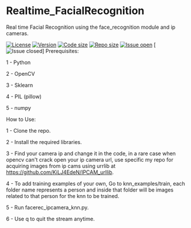 # Realtime_FacialRecognition
Real time Facial Recognition using the face_recognition module and ip cameras.


[![License](https://img.shields.io/github/license/KiLJ4EdeN/Realtime_FacialRecognition)](https://img.shields.io/github/license/KiLJ4EdeN/Realtime_FacialRecognition) [![Version](https://img.shields.io/github/v/tag/KiLJ4EdeN/Realtime_FacialRecognition)](https://img.shields.io/github/v/tag/KiLJ4EdeN/Realtime_FacialRecognition) [![Code size](https://img.shields.io/github/languages/code-size/KiLJ4EdeN/Realtime_FacialRecognition)](https://img.shields.io/github/languages/code-size/KiLJ4EdeN/Realtime_FacialRecognition) [![Repo size](https://img.shields.io/github/repo-size/KiLJ4EdeN/Realtime_FacialRecognition)](https://img.shields.io/github/repo-size/KiLJ4EdeN/Realtime_FacialRecognition) [![Issue open](https://img.shields.io/github/issues/KiLJ4EdeN/Realtime_FacialRecognition)](https://img.shields.io/github/issues/KiLJ4EdeN/Realtime_FacialRecognition)
[![Issue closed](https://img.shields.io/github/issues-closed/KiLJ4EdeN/Realtime_FacialRecognition)]
Prerequisites:

1 - Python

2 - OpenCV

3 - Sklearn

4 - PIL (pillow)

5 - numpy


How to Use:

1 - Clone the repo.

2 - Install the required libraries.

3 - Find your camera ip and change it in the code, in a rare case when opencv can't crack open your ip camera url, use specific my repo for acquiring images from ip cams using urrlib at https://github.com/KiLJ4EdeN/IPCAM_urllib.

4 - To add training examples of your own, Go to knn_examples/train,
each folder name represents a person and inside that folder will be images related to that person for the knn  to be trained.

5 - Run facerec_ipcamera_knn.py.

6 - Use q to quit the stream anytime.
